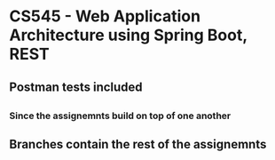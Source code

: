 # CS545 - Web Application Architecture using Spring Boot, REST
## Postman tests included 
##
### Since the assignemnts build on top of one another
## Branches contain the rest of the assignemnts

